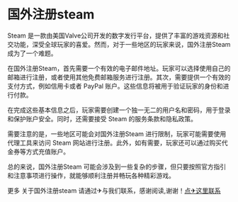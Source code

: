 # 国外注册steam

Steam 是一款由美国Valve公司开发的数字发行平台，提供了丰富的游戏资源和社交功能，深受全球玩家的喜爱。然而，对于一些地区的玩家来说，国外注册Steam 成为了一个难题。

在国外注册Steam，首先需要一个有效的电子邮件地址。玩家可以选择使用自己的邮箱进行注册，或者使用其他免费邮箱服务进行注册。其次，需要提供一个有效的支付方式，例如信用卡或者 PayPal 账户。这些信息将被用于验证玩家的身份和进行付款。

在完成这些基本信息之后，玩家需要创建一个独一无二的用户名和密码，用于登录和保护账户安全。同时，还需要接受 Steam 的服务条款和隐私政策。

需要注意的是，一些地区可能会对国外注册Steam 进行限制，玩家可能需要使用代理工具来访问 Steam 网站进行注册。此外，如有需要，玩家还可以通过购买代金券等方式充值账户。

总的来说，国外注册Steam 可能会涉及到一些复杂的步骤，但只要按照官方指引和注意事项进行操作，就能够顺利注册并畅玩各种精彩游戏。

更多 关于国外注册steam 请通过✈与我们联系，感谢阅读,谢谢！[点✈这里联系](https://sms.k02.cc)